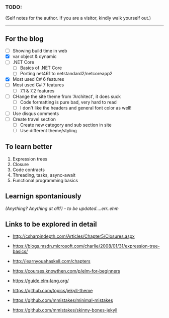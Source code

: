 ### TODO:
(Self notes for the author. If you are a visitor, kindly walk yourself out.)

----

## For the blog
[comment]: # (This is a GitHub specific syntax for todo or task lists)

- [ ] Showing build time in web
- [x] var object & dynamic
- [ ] .NET Core
  - [ ] Basics of .NET Core
  - [ ] Porting net461 to netstandard2/netcoreapp2
- [x] Most used C# 6 features
- [ ] Most used C# 7 features
  - [ ] 7.1 & 7.2 features
- [ ] CHange the site theme from 'Architect', it does suck
  - [ ] Code formatting is pure bad, very hard to read
  - [ ] I don't like the headers and general font color as well!
- [ ] Use disqus comments
- [ ] Create travel section
  - [ ] Create new category and sub section in site
  - [ ] Use different theme/styling

## To learn better

1. Expression trees
2. Closure
3. Code contracts
4. Threading, tasks, async-await
5. Functional programming basics


## Learnign spontaniously
*(Anything? Anything at all?) - to be updated....err..ehm*

## Links to be explored in detail

* http://csharpindepth.com/Articles/Chapter5/Closures.aspx
* https://blogs.msdn.microsoft.com/charlie/2008/01/31/expression-tree-basics/

* http://learnyouahaskell.com/chapters
* https://courses.knowthen.com/p/elm-for-beginners
* https://guide.elm-lang.org/

* https://github.com/topics/jekyll-theme
* https://github.com/mmistakes/minimal-mistakes
* https://github.com/mmistakes/skinny-bones-jekyll